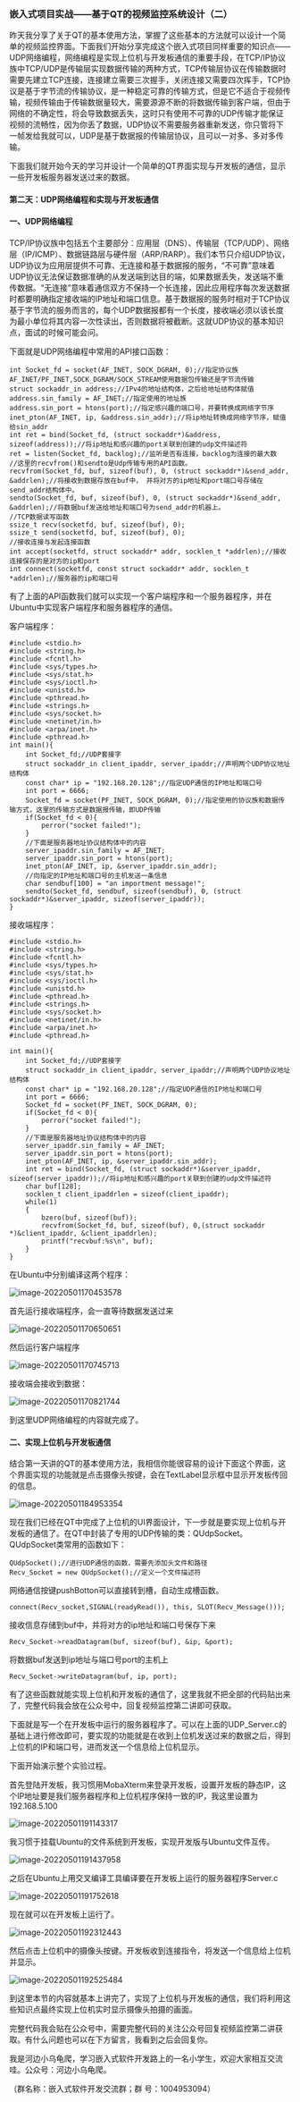 ### 嵌入式项目实战——基于QT的视频监控系统设计（二）

昨天我分享了关于QT的基本使用方法，掌握了这些基本的方法就可以设计一个简单的视频监控界面。下面我们开始分享完成这个嵌入式项目同样重要的知识点——UDP网络编程，网络编程是实现上位机与开发板通信的重要手段，在TCP/IP协议族中TCP/UDP是传输层实现数据传输的两种方式，TCP传输层协议在传输数据时需要先建立TCP连接，连接建立需要三次握手，关闭连接又需要四次挥手，TCP协议是基于字节流的传输协议，是一种稳定可靠的传输方式，但是它不适合于视频传输，视频传输由于传输数据量较大，需要源源不断的将数据传输到客户端，但由于网络的不确定性，将会导致数据丢失，这时只有使用不可靠的UDP传输才能保证视频的流畅性，因为你丢了数据，UDP协议不需要服务器重新发送，你只管将下一帧发给我就可以，UDP是基于数据报的传输层协议，且可以一对多、多对多传输。

下面我们就开始今天的学习并设计一个简单的QT界面实现与开发板的通信，显示一些开发板服务器发送过来的数据。

#### 第二天：UDP网络编程和实现与开发板通信

#### 一、UDP网络编程

TCP/IP协议族中包括五个主要部分：应用层（DNS）、传输层（TCP/UDP）、网络层（IP/ICMP）、数据链路层与硬件层（ARP/RARP）。我们本节只介绍UDP协议，UDP协议为应用层提供不可靠、无连接和基于数据报的服务，“不可靠”意味着UDP协议无法保证数据准确的从发送端到达目的端，如果数据丢失，发送端不重传数据。“无连接”意味着通信双方不保持一个长连接，因此应用程序每次发送数据时都要明确指定接收端的IP地址和端口信息。基于数据报的服务时相对于TCP协议基于字节流的服务而言的，每个UDP数据报都有一个长度，接收端必须以该长度为最小单位将其内容一次性读出，否则数据将被截断。这就UDP协议的基本知识点，面试的时候可能会问。

下面就是UDP网络编程中常用的API接口函数：

```
int Socket_fd = socket(AF_INET, SOCK_DGRAM, 0);//指定协议族AF_INET/PF_INET,SOCK_DGRAM/SOCK_STREAM使用数据包传输还是字节流传输
struct sockaddr_in address;//IPv4的地址结构体，之后给地址结构体赋值
address.sin_family = AF_INET;//指定使用的地址族
address.sin_port = htons(port);//指定感兴趣的端口号，并要转换成网络字节序
inet_pton(AF_INET, ip, &address.sin_addr);//将ip地址转换成网络字节序，赋值给sin_addr
int ret = bind(Socket_fd, (struct sockaddr*)&address, sizeof(address));//将ip地址和感兴趣的port关联到创建的udp文件描述符
ret = listen(Socket_fd, backlog);//监听是否有连接，backlog为连接的最大数
//这里的recvfrom()和sendto是Udp传输专用的API函数。
recvfrom(Socket_fd, buf, sizeof(buf), 0, (struct sockaddr*)&send_addr, &addrlen);//将接收到数据存放在buf中， 并将对方的ip地址和port端口号存储在send_addr结构体中。
sendto(Socket_fd, buf, sizeof(buf), 0, (struct sockaddr*)&send_addr, &addrlen);//将数据buf发送给地址和端口号为send_addr的机器上。
//TCP数据读写函数
ssize_t recv(socketfd, buf, sizeof(buf), 0);
ssize_t send(socketfd, buf, sizeof(buf), 0);
//接收连接与发起连接函数
int accept(socketfd, struct sockaddr* addr, socklen_t *addrlen);//接收连接保存的是对方的ip和port
int connect(socketfd, const struct sockaddr* addr, socklen_t *addrlen);//服务器的ip和端口号
```

有了上面的API函数我们就可以实现一个客户端程序和一个服务器程序，并在Ubuntu中实现客户端程序和服务器程序的通信。

客户端程序：

```
#include <stdio.h>
#include <string.h>
#include <fcntl.h>
#include <sys/types.h>
#include <sys/stat.h>
#include <sys/ioctl.h>
#include <unistd.h>
#include <pthread.h>
#include <strings.h>
#include <sys/socket.h>
#include <netinet/in.h>	
#include <arpa/inet.h>
#include <pthread.h>
int main(){
	int Socket_fd;//UDP套接字
	struct sockaddr_in client_ipaddr, server_ipaddr;//声明两个UDP协议地址结构体
	const char* ip = "192.168.20.128";//指定UDP通信的IP地址和端口号
	int port = 6666;
	Socket_fd = socket(PF_INET, SOCK_DGRAM, 0);//指定使用的协议族和数据传输方式，这里的传输方式是数据报传输，即UDP传输
	if(Socket_fd < 0){
		perror("socket failed!");
	}	
	//下面是服务器地址协议结构体中的内容
	server_ipaddr.sin_family = AF_INET;
	server_ipaddr.sin_port = htons(port);
	inet_pton(AF_INET, ip, &server_ipaddr.sin_addr);
	//向指定的IP地址和端口号的主机发送一条信息
	char sendbuf[100] = "an importment message!";
	sendto(Socket_fd, sendbuf, sizeof(sendbuf), 0, (struct sockaddr*)&server_ipaddr, sizeof(server_ipaddr));
}
```

接收端程序：

```
#include <stdio.h>
#include <string.h>
#include <fcntl.h>
#include <sys/types.h>
#include <sys/stat.h>
#include <sys/ioctl.h>
#include <unistd.h>
#include <pthread.h>
#include <strings.h>
#include <sys/socket.h>
#include <netinet/in.h>	
#include <arpa/inet.h>
#include <pthread.h>

int main(){
	int Socket_fd;//UDP套接字
	struct sockaddr_in client_ipaddr, server_ipaddr;//声明两个UDP协议地址结构体
	const char* ip = "192.168.20.128";//指定UDP通信的IP地址和端口号
	int port = 6666;
	Socket_fd = socket(PF_INET, SOCK_DGRAM, 0);
	if(Socket_fd < 0){
		perror("socket failed!");
	}	
	//下面是服务器地址协议结构体中的内容
	server_ipaddr.sin_family = AF_INET;
	server_ipaddr.sin_port = htons(port);
	inet_pton(AF_INET, ip, &server_ipaddr.sin_addr);
	int ret = bind(Socket_fd, (struct sockaddr*)&server_ipaddr, sizeof(server_ipaddr));//将ip地址和感兴趣的port关联到创建的udp文件描述符
	char buf[128];
	socklen_t client_ipaddrlen = sizeof(client_ipaddr);
	while(1)
	{
		bzero(buf, sizeof(buf));
		recvfrom(Socket_fd, buf, sizeof(buf), 0,(struct sockaddr *)&client_ipaddr, &client_ipaddrlen);
		printf("recvbuf:%s\n", buf);	
	}
}
```

在Ubuntu中分别编译这两个程序：

![image-20220501170453578](https://s2.loli.net/2022/05/27/t8KGSxjRrIC5mOd.png)

首先运行接收端程序，会一直等待数据发送过来

![image-20220501170650651](https://s2.loli.net/2022/05/27/WtclNJapiw9VudK.png)

然后运行客户端程序

![image-20220501170745713](https://s2.loli.net/2022/05/27/6PHulFTcXtKJQLe.png)

接收端会接收到数据：

![image-20220501170821744](https://s2.loli.net/2022/05/27/JyU5BtCxZP4kHpR.png)

到这里UDP网络编程的内容就完成了。

#### 二、实现上位机与开发板通信

结合第一天讲的QT的基本使用方法，我相信你能很容易的设计下面这个界面，这个界面实现的功能就是点击摄像头按键，会在TextLabel显示框中显示开发板传回的信息。

![image-20220501184953354](https://s2.loli.net/2022/05/27/xHO768pRAlhPqbU.png)

现在我们已经在QT中完成了上位机的UI界面设计，下一步就是要实现上位机与开发板的通信了。在QT中封装了专用的UDP传输的类：QUdpSocket。QUdpSocket类常用的函数如下：

```
QUdpSocket();//进行UDP通信的函数，需要先添加头文件和路径
Recv_Socket = new QUdpSocket();//定义一个文件描述符
```

网络通信按键pushBotton可以直接转到槽，自动生成槽函数。

```
connect(Recv_socket,SIGNAL(readyRead()), this, SLOT(Recv_Message()));
```

接收信息存储到buf中，并将对方的ip地址和端口号保存下来

```
Recv_Socket->readDatagram(buf, sizeof(buf), &ip, &port);
```

将数据buf发送到ip地址与端口号port的主机上

```
Recv_Socket->writeDatagram(buf, ip, port);
```

有了这些函数就能实现上位机和开发板的通信了，这里我就不把全部的代码贴出来了，完整代码我会放在公众号中，回复视频监控第二讲即可获取。

下面就是写一个在开发板中运行的服务器程序了。可以在上面的UDP_Server.c的基础上进行修改即可，要实现的功能就是在收到上位机发送过来的数据之后，得到上位机的IP和端口号，进而发送一个信息给上位机显示。

下面开始演示整个实验过程。

首先登陆开发板，我习惯用MobaXterm来登录开发板，设置开发板的静态IP，这个IP地址要是我们服务器程序和上位机程序保持一致的IP，我这里设置为192.168.5.100

![image-20220501191143317](https://s2.loli.net/2022/05/27/3fzb6CEk4nPdvtI.png)

我习惯于挂载Ubuntu的文件系统到开发板，实现开发版与Ubuntu文件互传。

![image-20220501191437958](https://s2.loli.net/2022/05/27/8eua43Qw7pZnLCU.png)

之后在Ubuntu上用交叉编译工具编译要在开发板上运行的服务器程序Server.c

![image-20220501191752618](https://s2.loli.net/2022/05/27/1Dr58WpxEJtT6HZ.png)

现在就可以在开发板上运行了。

![image-20220501192312443](https://s2.loli.net/2022/05/27/lnhuOEQaMGXbDpV.png)

然后点击上位机中的摄像头按键。开发板收到连接指令，将发送一个信息给上位机并显示。

![image-20220501192525484](https://s2.loli.net/2022/05/27/p1aKkZtcQCUqwV3.png)

到这里本节的内容就基本上讲完了，实现了上位机与开发板的通信，我们将利用这些知识点最终实现上位机实时显示摄像头拍摄的画面。

完整代码我会贴在公众号中，需要完整代码的关注公众号回复视频监控第二讲获取。有什么问题也可以在下方留言，我看到之后会回复你。

我是河边小乌龟爬，学习嵌入式软件开发路上的一名小学生，欢迎大家相互交流哇。公众号：河边小乌龟爬。

（群名称：嵌入式软件开发交流群；群 号：1004953094）